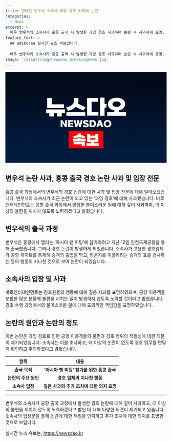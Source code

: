 ```yaml
---
title: 연예인 변우석 소속사 과잉 경호 사과에 논란
categories:
  - News
excerpt: >
  배우 변우석의 소속사가 홍콩 출국 시 발생한 과잉 경호 사과하며 논란 속 사과자세 표명. 공항 경호업체가 승객 피해 일삼고 누리꾼들의 비판 수반한 가운데 소속사 책임론 제기. 관련된 상황에 대한 명확한 설명과 더 좋은 대응을 약속함. 
feature_text: >
  ## adskorea 실시간 뉴스 속보입니다.

  배우 변우석의 소속사가 홍콩 출국 시 발생한 과잉 경호 사과하며 논란 속 사과자세 표명. 공항 경호업체가 승객 피해 일삼고 누리꾼들의 비판 수반한 가운데 소속사 책임론 제기. 관련된 상황에 대한 명확한 설명과 더 좋은 대응을 약속함. 
image: '/assets/img/newsdao_breakingnews.jpg'
---
```


<p><img src="/assets/img/newsdao_breakingnews.jpg" alt="adskorea 속보" /></p>

<h2 data-ke-size="size26">변우석 논란 사과, 홍콩 출국 경호 논란 사과 및 입장 전문</h2>

<p data-ke-size="size16">홍콩 출국 과정에서의 변우석의 경호 논란에 대한 사과 및 입장 전문에 대해 알아보겠습니다. 변우석의 소속사가 최근 논란이 되고 있는 ‘과잉 경호’에 대해 사과했습니다. 바로엔터테인먼트는 공항 출국 과정에서 발생한 불미스러운 일에 대해 깊이 사과하며, 더 이상의 불편을 끼치지 않도록 노력하겠다고 밝혔습니다.</p>

<h2 data-ke-size="size26">변우석의 출국 과정</h2>

<p data-ke-size="size16">변우석은 홍콩에서 열리는 ‘아시아 팬 미팅’에 참가하려고 지난 12일 인천국제공항을 통해 출국했습니다. 그러나 경호 논란이 발생하게 되었습니다. 소속사가 고용한 경호업체가 공항 게이트를 통제해 승객의 출입을 막고, 라운지를 이용하려는 승객의 표를 검사하는 등의 행동이 지나친 것으로 보여 논란이 되었습니다.</p>

<h2 data-ke-size="size26">소속사의 입장 및 사과</h2>

<p data-ke-size="size16">바로엔터테인먼트는 경호원들의 행동에 대해 깊은 사과를 표명하였으며, 공항 이용객을 포함한 많은 분들께 불편을 끼치는 일이 발생하지 않도록 노력할 것이라고 밝혔습니다. 경호 수행 과정에서의 불미스러운 일에 대해 도의적인 책임감을 표명하였습니다.</p>

<h2 data-ke-size="size26">논란의 원인과 논란의 정도</h2>

<p data-ke-size="size16">이번 논란은 과잉 경호로 인한 공항 이용객들의 불편과 경호 행위의 적절성에 대한 의문이 제기되었습니다. 소속사는 이를 조사하고, 더 이상의 논란이 없도록 경호 업무를 면밀히 확인하고 주의하겠다고 밝혔습니다.</p>

<table>
  <thead>
    <tr>
      <th style="text-align: center;">항목</th>
      <th style="text-align: center;">내용</th>
    </tr>
  </thead>
  <tbody>
    <tr>
      <td style="text-align: center;"><b>출국 목적</b></td>
      <td style="text-align: center;"><b>‘아시아 팬 미팅’ 참가를 위한 홍콩 출국</b></td>
    </tr>
    <tr>
      <td style="text-align: center;"><b>논란의 주요 원인</b></td>
      <td style="text-align: center;"><b>경호 업체의 지나친 행동</b></td>
    </tr>
    <tr>
      <td style="text-align: center;"><b>소속사 입장</b></td>
      <td style="text-align: center;"><b>깊은 사과와 추가 조치에 대한 의지 표명</b></td>
    </tr>
  </tbody>
</table>

<hr>

<p data-ke-size="size16">변우석의 소속사가 공항 출국 과정에서 발생한 경호 논란에 대해 깊이 사과하고, 더 이상의 불편을 끼치지 않도록 노력하겠다고 밝힌 데 대해 다양한 의견이 제기되고 있습니다. 소속사의 입장문을 통해 논란에 대한 책임을 인지하고 추가 조치에 대한 의지를 표명한 것으로 보입니다.</p>
실시간 뉴스 속보는, <a href="https://newsdao.kr" rel="dofollow">https://newsdao.kr</a>


